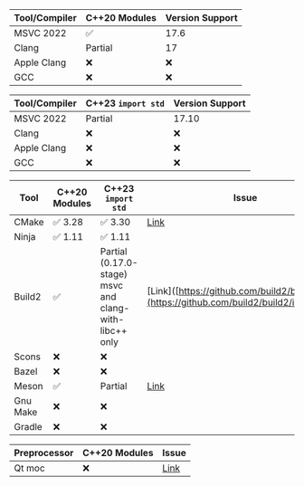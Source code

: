 | Tool/Compiler | C++20 Modules | Version Support |
|---------------|---------------|----------------|
| MSVC 2022     |  ✅      |  17.6         |
| Clang         |   Partial      |         17       |
| Apple Clang   |  ❌            |  ❌            |
| GCC           |  ❌            |         ❌       |

| Tool/Compiler | C++23 `import std` | Version Support |
|---------------|---------------------|-----------------|
| MSVC 2022     |  Partial            |  17.10          |
| Clang         |  ❌            |  ❌              |
| Apple Clang   |  ❌                 |  ❌              |
| GCC           |  ❌                 |     ❌            |

| Tool     | C++20 Modules | C++23 `import std` | Issue |
|----------|----------------|--------------------|-------|
| CMake    | ✅ 3.28             | ✅ 3.30               | [Link](https://gitlab.kitware.com/cmake/cmake/-/issues/18355) |
| Ninja    | ✅ 1.11            | ✅ 1.11                 |       |
| Build2   | ✅             | Partial (0.17.0-stage) msvc and clang-with-libc++ only | [Link]([https://github.com/build2/build2](https://github.com/build2/build2/issues/344) |
| Scons    | ❌             | ❌                 |       |
| Bazel    | ❌             | ❌                 |       |
| Meson    | ✅             | Partial            | [Link](https://github.com/mesonbuild/meson/issues/4314) |
| Gnu Make | ❌             | ❌                 |       |
| Gradle   | ❌             | ❌                 |       |

| Preprocessor | C++20 Modules | Issue |
|--------------|----------------|-------|
| Qt moc       | ❌             | [Link](https://bugreports.qt.io/browse/QTBUG-86697) |
